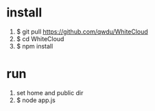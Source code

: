 # install
1. $ git pull https://github.com/qwdu/WhiteCloud
2. $ cd WhiteCloud
3. $ npm install 

# run 
1. set home and public dir
2. $ node app.js
